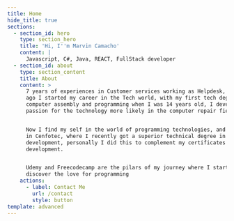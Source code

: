 ```yaml
---
title: Home
hide_title: true
sections:
  - section_id: hero
    type: section_hero
    title: 'Hi, I''m Marvin Camacho'
    content: |
      Javascript, C#, Java, REACT, FullStack developer
  - section_id: about
    type: section_content
    title: About
    content: >
      7 years of experiences in Customer services working as Helpdesk, but long
      ago I started my career in the Tech world, with my first tech degree in
      computer assembly and programming when I was 14 years old, I develop a
      passion for the technology more likely in the computer repair field.


      Now I find my self in the world of programming technologies, and studying
      in Cenfotec, where I recently got a superior technical degree in software
      development, personally I did this to complement my certificates in Web
      development.


      Udemy and Freecodecamp are the pilars of my journey where I started to
      discover the love for programming
    actions:
      - label: Contact Me
        url: /contact
        style: button
template: advanced
---
```

